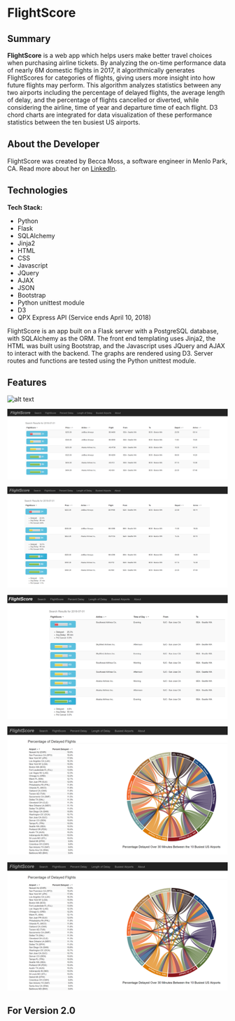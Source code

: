 # FlightScore

## Summary

**FlightScore** is a web app which helps users make better travel choices when purchasing airline tickets. By analyzing the on-time performance data of nearly 6M domestic flights in 2017, it algorithmically generates FlightScores for categories of flights, giving users more insight into how future flights may perform. This algorithm analyzes statistics between any two airports including the percentage of delayed flights, the average length of delay, and the percentage of flights cancelled or diverted, while considering the airline, time of year and departure time of each flight. D3 chord charts are integrated for data visualization of these performance statistics between the ten busiest US airports.

## About the Developer

FlightScore was created by Becca Moss, a software engineer in Menlo Park, CA. Read more about her on [LinkedIn](https://www.linkedin.com/in/becca-moss).

## Technologies

**Tech Stack:**

- Python
- Flask
- SQLAlchemy
- Jinja2
- HTML
- CSS
- Javascript
- JQuery
- AJAX
- JSON
- Bootstrap
- Python unittest module
- D3
- QPX Express API (Service ends April 10, 2018)

FlightScore is an app built on a Flask server with a PostgreSQL database, with SQLAlchemy as the ORM. The front end templating uses Jinja2, the HTML was built using Bootstrap, and the Javascript uses JQuery and AJAX to interact with the backend. The graphs are rendered using D3. Server routes and functions are tested using the Python unittest module.

## Features

![alt text](https://github.com/beccamoss/FlightScore/blob/master/static/img/landing_screenshot.png "FlightScore Home Page")

![alt text](https://github.com/beccamoss/FlightScore/blob/master/static/img/results_qpx_screenshot.png "Results Page Using Flights Returned From QPX Express API")

![alt text](https://github.com/beccamoss/FlightScore/blob/master/static/img/results_qpx_expand.png "Past Performance Statistics Shown Inline For Each Flight")

![alt text](https://github.com/beccamoss/FlightScore/blob/master/static/img/results_expand.png "Results Page Without QPX Express API Use")

![alt text](https://github.com/beccamoss/FlightScore/blob/master/static/img/pct_delay_screenshot.png "Chart Showing Percentage of Flights Delayed Between 10 Busiest Airports - Using D3")

![alt text](https://github.com/beccamoss/FlightScore/blob/master/static/img/pct_delay_screenshot.png "Chart Interactivity with Chord Highlighting Upon Hover")


## For Version 2.0
